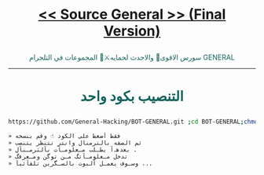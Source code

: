 # <p align="center" style="color:#cb3349" > [<< Source General >> (Final Version)](https://t.me/Source_GENERAL)

 <p align="center" style="color: #14635c;" >  سورس الاقوى💪 والاحدث لحمايه⚔🔰 المجموعات في التلجرام GENERAL

***

# <p align="center" style="color: #14635c;" > التنصيب بكود واحد
```sh
https://github.com/General-Hacking/BOT-GENERAL.git ;cd BOT-GENERAL;chmod +x ins;./ins
```


```
» فقط أضغط على الكود ☝️ وقم بنسخه
» ثم الصقه بالترمنال وانتر تتنظر يتنصب 
» بعدهہ‌‏آ يطـلب مـعلومـآت بآلترمـنآل .
» تدخل مـعلومـآتگ مـن توگن ومـعرفگ 
» وسـوف يعمـل آلبوت بالسـگرين تلقآئيآ ...
